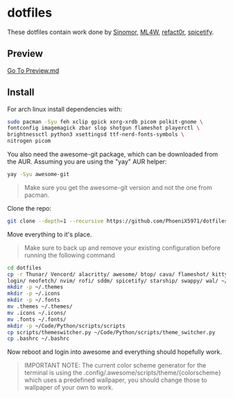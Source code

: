 # dotfiles

These dotfiles contain work done by [Sinomor](https://github.com/Sinomor), [ML4W](https://gitlab.com/stephan-raabe/dotfiles), [refact0r](https://github.com/refact0r/system24), [spicetify](https://github.com/spicetify/spicetify-themes/tree/master/text).

## Preview

[Go To Preview.md](./PREVIEW.md)

## Install

For arch linux install dependencies with:

```bash
sudo pacman -Syu feh xclip gpick xorg-xrdb picom polkit-gnome \
fontconfig imagemagick zbar slop shotgun flameshot playerctl \
brightnessctl python3 xsettingsd ttf-nerd-fonts-symbols \
nitrogen picom
```

You also need the awesome-git package, which can be downloaded from the AUR. Assuming you are using the "yay" AUR helper:

```bash
yay -Syu awesome-git
```

> Make sure you get the awesome-git version and not the one from pacman.

Clone the repo:

```bash
git clone --depth=1 --recursive https://github.com/PhoeniX5971/dotfiles.git
```

Move everything to it's place.

> Make sure to back up and remove your existing configuration before running the following command

```bash
cd dotfiles
cp -r Thunar/ Vencord/ alacritty/ awesome/ btop/ cava/ flameshot/ kitty/ \
login/ neofetch/ nvim/ rofi/ sddm/ spicetify/ starship/ swappy/ wal/ ~/.config/
mkdir -p ~/.themes
mkdir -p ~/.icons
mkdir -p ~/.fonts
mv .themes ~/.themes/
mv .icons ~/.icons/
mv .fonts ~/.fonts/
mkdir -p ~/Code/Python/scripts/scripts
cp scripts/themeswitcher.py ~/Code/Python/scripts/theme_switcher.py
cp .bashrc ~/.bashrc
```

Now reboot and login into awesome and everything should hopefully work.

> IMPORTANT NOTE: The current color scheme generator for the terminal is using the .config/.awesome/scripts/theme/{colorscheme} which uses a predefined wallpaper, you should change those to wallpaper of your own to work.
